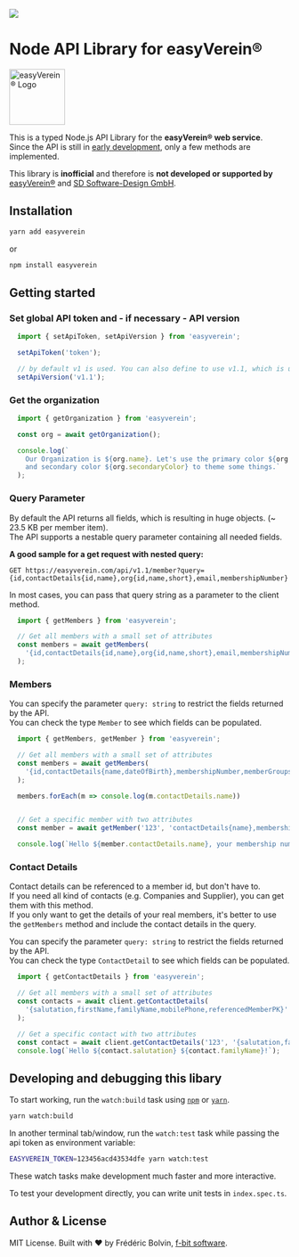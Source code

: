 [<img src="https://img.shields.io/npm/v/easyverein">](https://www.npmjs.com/package/easyverein)

# Node API Library for easyVerein®  
 <img src="https://easyverein.com/static/logo.png" alt="easyVerein® Logo" height="100">

This is a typed Node.js API Library for the **easyVerein® web service**.  
Since the API is still in [early development](https://easyverein.com/api/v1/), only a few methods are implemented.  

This library is **inofficial** and therefore is **not developed or supported by** [easyVerein®](https://easyverein.com/) and [SD Software-Design GmbH](https://software-design.de/).

## Installation
```bash
yarn add easyverein
```
or
```bash
npm install easyverein
```

## Getting started

### Set global API token and - if necessary - API version
```typescript
  import { setApiToken, setApiVersion } from 'easyverein';

  setApiToken('token');

  // by default v1 is used. You can also define to use v1.1, which is under development and considered UNSTABLE! Usage on own risk!
  setApiVersion('v1.1');
```
### Get the organization

```typescript
  import { getOrganization } from 'easyverein';

  const org = await getOrganization();

  console.log(`
    Our Organization is ${org.name}. Let's use the primary color ${org.primaryColor}
    and secondary color ${org.secondaryColor} to theme some things.`
  );
```

### Query Parameter
By default the API returns all fields, which is resulting in huge objects. (~ 23.5 KB per member item).  
The API supports a nestable query parameter containing all needed fields.

**A good sample for a get request with nested query:**

`GET https://easyverein.com/api/v1.1/member?query={id,contactDetails{id,name},org{id,name,short},email,membershipNumber}`

In most cases, you can pass that query string as a parameter to the client method.

```typescript
  import { getMembers } from 'easyverein';

  // Get all members with a small set of attributes
  const members = await getMembers(
    '{id,contactDetails{id,name},org{id,name,short},email,membershipNumber}'
  );
```

### Members
You can specify the parameter `query: string` to restrict the fields returned by the API.  
You can check the type `Member` to see which fields can be populated.

```typescript
  import { getMembers, getMember } from 'easyverein';

  // Get all members with a small set of attributes
  const members = await getMembers(
    '{id,contactDetails{name,dateOfBirth},membershipNumber,memberGroups,joinDate}'
  );

  members.forEach(m => console.log(m.contactDetails.name))


  // Get a specific member with two attributes
  const member = await getMember('123', 'contactDetails{name},membershipNumber');

  console.log(`Hello ${member.contactDetails.name}, your membership number is ${member.membershipNumber}.`);
```

### Contact Details
Contact details can be referenced to a member id, but don't have to.  
If you need all kind of contacts (e.g. Companies and Supplier), you can get them with this method.  
If you only want to get the details of your real members, it's better to use the `getMembers` method and include the contact details in the query.  
  
You can specify the parameter `query: string` to restrict the fields returned by the API.  
You can check the type `ContactDetail` to see which fields can be populated.

```typescript
  import { getContactDetails } from 'easyverein';

  // Get all members with a small set of attributes
  const contacts = await client.getContactDetails(
    '{salutation,firstName,familyName,mobilePhone,referencedMemberPK}'
  );

  // Get a specific contact with two attributes
  const contact = await client.getContactDetails('123', '{salutation,familyName}');
  console.log(`Hello ${contact.salutation} ${contact.familyName}!`);
```

## Developing and debugging this libary
To start working, run the `watch:build` task using [`npm`](https://docs.npmjs.com/getting-started/what-is-npm) or [`yarn`](https://yarnpkg.com/).

```sh
yarn watch:build
```

In another terminal tab/window, run the `watch:test` task while passing the api token as environment variable:

```sh
EASYVEREIN_TOKEN=123456acd43534dfe yarn watch:test
```

These watch tasks make development much faster and more interactive. 
  
To test your development directly, you can write unit tests in `index.spec.ts`.  

## Author & License
MIT License. Built with ❤️ by Frédéric Bolvin, [f-bit software](https://f-bit.software).  

